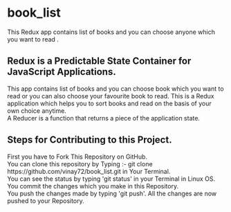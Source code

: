 # book_list
This Redux app contains list of books and you can choose anyone which you want to read . 
<h2>Redux is a Predictable State Container for JavaScript Applications.</h2>
This app contains list of books and you can choose book which you want to read or you can  also choose your favourite book to read.
This is a Redux application which helps you to sort books and read on the basis of your own choice anytime.<br>
A Reducer is a function that returns a piece of the application state.
<h2>Steps for Contributing to this Project.</h2>
First you have to Fork This Repository on GitHub.<br>
You can clone this repository by Typing :- git clone https://github.com/vinay72/book_list.git in Your Terminal.<br>
You can see the status by typing 'git status' in your Terminal in Linux OS.<br>
You commit the changes which you make in this Repository.<br>
You push the changes made by typing 'git push'.
All the changes are now pushed to your Repository.
